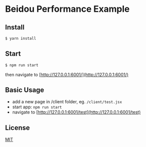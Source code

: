 # Beidou Performance Example

## Install

```bash
$ yarn install
```

## Start

```bash
$ npm run start
```

then navigate to [http://127.0.0.1:6001/](http://127.0.0.1:6001/)

## Basic Usage

* add a new page in /client folder, eg. `/client/test.jsx`
* start app: `npm run start`
* navigate to [http://127.0.0.1:6001/test](http://127.0.0.1:6001/test)

## License

[MIT](LICENSE)
